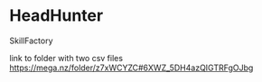 # HeadHunter
SkillFactory

link to folder with two csv files
https://mega.nz/folder/z7xWCYZC#6XWZ_5DH4azQIGTRFgOJbg

